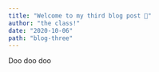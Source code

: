 ```yaml
---
title: "Welcome to my third blog post 🔨"
author: "the class!"
date: "2020-10-06"
path: "blog-three"
---
```

Doo doo doo